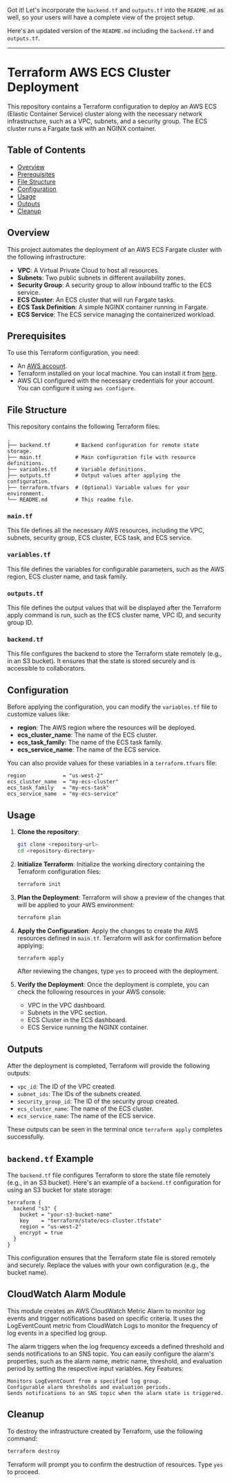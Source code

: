 Got it! Let's incorporate the `backend.tf` and `outputs.tf` into the `README.md` as well, so your users will have a complete view of the project setup.

Here's an updated version of the `README.md` including the `backend.tf` and `outputs.tf`.

---

# Terraform AWS ECS Cluster Deployment

This repository contains a Terraform configuration to deploy an AWS ECS (Elastic Container Service) cluster along with the necessary network infrastructure, such as a VPC, subnets, and a security group. The ECS cluster runs a Fargate task with an NGINX container.

## Table of Contents

- [Overview](#overview)
- [Prerequisites](#prerequisites)
- [File Structure](#file-structure)
- [Configuration](#configuration)
- [Usage](#usage)
- [Outputs](#outputs)
- [Cleanup](#cleanup)

## Overview

This project automates the deployment of an AWS ECS Fargate cluster with the following infrastructure:

- **VPC**: A Virtual Private Cloud to host all resources.
- **Subnets**: Two public subnets in different availability zones.
- **Security Group**: A security group to allow inbound traffic to the ECS service.
- **ECS Cluster**: An ECS cluster that will run Fargate tasks.
- **ECS Task Definition**: A simple NGINX container running in Fargate.
- **ECS Service**: The ECS service managing the containerized workload.

## Prerequisites

To use this Terraform configuration, you need:

- An [AWS account](https://aws.amazon.com/).
- Terraform installed on your local machine. You can install it from [here](https://www.terraform.io/downloads.html).
- AWS CLI configured with the necessary credentials for your account. You can configure it using `aws configure`.

## File Structure

This repository contains the following Terraform files:

```
.
├── backend.tf        # Backend configuration for remote state storage.
├── main.tf           # Main configuration file with resource definitions.
├── variables.tf      # Variable definitions.
├── outputs.tf        # Output values after applying the configuration.
├── terraform.tfvars  # (Optional) Variable values for your environment.
└── README.md         # This readme file.
```

### `main.tf`

This file defines all the necessary AWS resources, including the VPC, subnets, security group, ECS cluster, ECS task, and ECS service.

### `variables.tf`

This file defines the variables for configurable parameters, such as the AWS region, ECS cluster name, and task family.

### `outputs.tf`

This file defines the output values that will be displayed after the Terraform apply command is run, such as the ECS cluster name, VPC ID, and security group ID.

### `backend.tf`

This file configures the backend to store the Terraform state remotely (e.g., in an S3 bucket). It ensures that the state is stored securely and is accessible to collaborators.

## Configuration

Before applying the configuration, you can modify the `variables.tf` file to customize values like:

- **region**: The AWS region where the resources will be deployed.
- **ecs_cluster_name**: The name of the ECS cluster.
- **ecs_task_family**: The name of the ECS task family.
- **ecs_service_name**: The name of the ECS service.

You can also provide values for these variables in a `terraform.tfvars` file:

```hcl
region            = "us-west-2"
ecs_cluster_name  = "my-ecs-cluster"
ecs_task_family   = "my-ecs-task"
ecs_service_name  = "my-ecs-service"
```

## Usage

1. **Clone the repository**:
   ```bash
   git clone <repository-url>
   cd <repository-directory>
   ```

2. **Initialize Terraform**:
   Initialize the working directory containing the Terraform configuration files:
   ```bash
   terraform init
   ```

3. **Plan the Deployment**:
   Terraform will show a preview of the changes that will be applied to your AWS environment:
   ```bash
   terraform plan
   ```

4. **Apply the Configuration**:
   Apply the changes to create the AWS resources defined in `main.tf`. Terraform will ask for confirmation before applying:
   ```bash
   terraform apply
   ```

   After reviewing the changes, type `yes` to proceed with the deployment.

5. **Verify the Deployment**:
   Once the deployment is complete, you can check the following resources in your AWS console:
   - VPC in the VPC dashboard.
   - Subnets in the VPC section.
   - ECS Cluster in the ECS dashboard.
   - ECS Service running the NGINX container.

## Outputs

After the deployment is completed, Terraform will provide the following outputs:

- `vpc_id`: The ID of the VPC created.
- `subnet_ids`: The IDs of the subnets created.
- `security_group_id`: The ID of the security group created.
- `ecs_cluster_name`: The name of the ECS cluster.
- `ecs_service_name`: The name of the ECS service.

These outputs can be seen in the terminal once `terraform apply` completes successfully.

## `backend.tf` Example

The `backend.tf` file configures Terraform to store the state file remotely (e.g., in an S3 bucket). Here's an example of a `backend.tf` configuration for using an S3 bucket for state storage:

```hcl
terraform {
  backend "s3" {
    bucket = "your-s3-bucket-name"
    key    = "terraform/state/ecs-cluster.tfstate"
    region = "us-west-2"
    encrypt = true
  }
}
```

This configuration ensures that the Terraform state file is stored remotely and securely. Replace the values with your own configuration (e.g., the bucket name).

## CloudWatch Alarm Module

This module creates an AWS CloudWatch Metric Alarm to monitor log events and trigger notifications based on specific criteria. It uses the LogEventCount metric from CloudWatch Logs to monitor the frequency of log events in a specified log group.

The alarm triggers when the log frequency exceeds a defined threshold and sends notifications to an SNS topic. You can easily configure the alarm's properties, such as the alarm name, metric name, threshold, and evaluation period by setting the respective input variables.
Key Features:

    Monitors LogEventCount from a specified log group.
    Configurable alarm thresholds and evaluation periods.
    Sends notifications to an SNS topic when the alarm state is triggered.

## Cleanup

To destroy the infrastructure created by Terraform, use the following command:

```bash
terraform destroy
```

Terraform will prompt you to confirm the destruction of resources. Type `yes` to proceed.